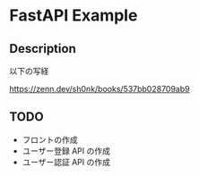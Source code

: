 # FastAPI Example

## Description

以下の写経

https://zenn.dev/sh0nk/books/537bb028709ab9

## TODO

- フロントの作成
- ユーザー登録 API の作成
- ユーザー認証 API の作成
